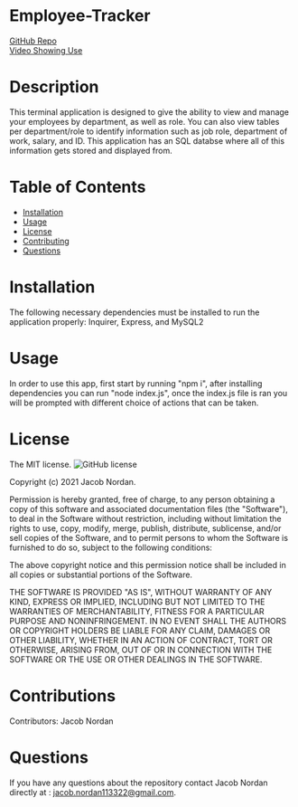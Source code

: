 # Employee-Tracker
[GitHub Repo](https://github.com/jnordan132/Employee-Tracker)\
[Video Showing Use]()
# Description
This terminal application is designed to give the ability to view and manage your employees by department, as well as role. You can also view tables per department/role to identify information such as job role, department of work, salary, and ID. This application has an SQL databse where all of this information gets stored and displayed from.
# Table of Contents 
* [Installation](#installation)
* [Usage](#usage)
* [License](#license)
* [Contributing](#contributing)
* [Questions](#questions)
# Installation
The following necessary dependencies must be installed to run the application properly: Inquirer, Express, and MySQL2
# Usage
In order to use this app, first start by running "npm i", after installing dependencies you can run "node index.js", once the index.js file is ran you will be prompted with different choice of actions that can be taken.
# License
The MIT license. 
![GitHub license](https://img.shields.io/badge/license-MIT-blue.svg)
        
Copyright (c) 2021 Jacob Nordan.
        
Permission is hereby granted, free of charge, to any person obtaining a copy of this software and associated
documentation files (the "Software"), to deal in the Software without restriction, including without limitation
the rights to use, copy, modify, merge, publish, distribute, sublicense, and/or sell copies of the Software, and
to permit persons to whom the Software is furnished to do so, subject to the following conditions:

The above copyright notice and this permission notice shall be included in all copies or substantial portions
of the Software.

THE SOFTWARE IS PROVIDED "AS IS", WITHOUT WARRANTY OF ANY KIND, EXPRESS OR IMPLIED, INCLUDING BUT NOT LIMITED TO 
THE WARRANTIES OF MERCHANTABILITY, FITNESS FOR A PARTICULAR PURPOSE AND NONINFRINGEMENT. IN NO EVENT SHALL THE 
AUTHORS OR COPYRIGHT HOLDERS BE LIABLE FOR ANY CLAIM, DAMAGES OR OTHER LIABILITY, WHETHER IN AN ACTION OF CONTRACT,
TORT OR OTHERWISE, ARISING FROM, OUT OF OR IN CONNECTION WITH THE SOFTWARE OR THE USE OR OTHER DEALINGS IN THE SOFTWARE.
# Contributions
​Contributors: Jacob Nordan
# Questions
If you have any questions about the repository contact Jacob Nordan directly at : jacob.nordan113322@gmail.com.
